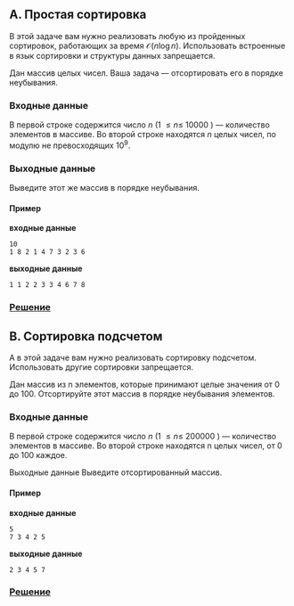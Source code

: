 ## A. Простая сортировка


В этой задаче вам нужно реализовать любую из пройденных сортировок, работающих за время $\mathcal{O}(n\log{}n)$. Использовать встроенные в язык сортировки и структуры данных запрещается.

Дан массив целых чисел. Ваша задача — отсортировать его в порядке неубывания.

### Входные данные
В первой строке содержится число $n$  (1 $\leq n \leq$ 10000 ) — количество элементов в массиве. Во второй строке находятся $n$
 целых чисел, по модулю не превосходящих $10^9$.

### Выходные данные
Выведите этот же массив в порядке неубывания.

#### **Пример**
**входные данные**  
```       
10                    
1 8 2 1 4 7 3 2 3 6   
```
**выходные данные**
```       
1 1 2 2 3 3 4 6 7 8  
```
### [Решение](https://github.com/i3373/ITMO-Solutions/blob/main/Algo/Term%201/lab-1/A.cpp)


## B. Сортировка подсчетом

А в этой задаче вам нужно реализовать сортировку подсчетом. Использовать другие сортировки запрещается.

Дан массив из n элементов, которые принимают целые значения от 0 до 100. Отсортируйте этот массив в порядке неубывания элементов.

### Входные данные
В первой строке содержится число $n$  (1 $\leq n \leq$ 200000 ) — количество элементов в массиве. Во второй строке находятся n целых чисел, от 0 до 100 каждое.

Выходные данные
Выведите отсортированный массив.

#### **Пример**
**входные данные**  
```       
5
7 3 4 2 5   
```
**выходные данные**
```       
2 3 4 5 7   
```
### [Решение](https://github.com/i3373/ITMO-Solutions/blob/main/Algo/Term%201/lab-1/B.cpp)
